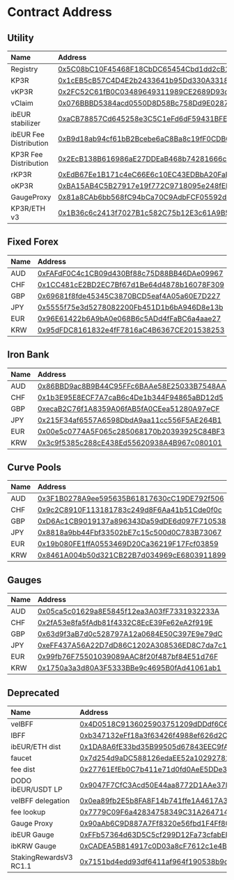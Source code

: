 # Contract Address

## Utility

| Name | Address |
| :--- | :--- |
| Registry | [0x5C08bC10F45468F18CbDC65454Cbd1dd2cB1Ac65](https://etherscan.io/address/0x5C08bC10F45468F18CbDC65454Cbd1dd2cB1Ac65) |
| KP3R | [0x1cEB5cB57C4D4E2b2433641b95Dd330A33185A44](https://etherscan.io/address/0x1cEB5cB57C4D4E2b2433641b95Dd330A33185A44) |
| vKP3R | [0x2FC52C61fB0C03489649311989CE2689D93dC1a2](https://etherscan.io/address/0x2FC52C61fB0C03489649311989CE2689D93dC1a2) |
| vClaim | [0x076BBBD5384acd0550D8D58Bc758Dd9E0287CCCF](https://etherscan.io/address/0x076BBBD5384acd0550D8D58Bc758Dd9E0287CCCF) |
| ibEUR stabilizer | [0xaCB78857Cd645258e3C5C1eFd6dF59431BFE9D90](https://etherscan.io/address/0xaCB78857Cd645258e3C5C1eFd6dF59431BFE9D90) |
| ibEUR Fee Distribution | [0xB9d18ab94cf61bB2Bcebe6aC8Ba8c19fF0CDB0cA](https://etherscan.io/address/0xB9d18ab94cf61bB2Bcebe6aC8Ba8c19fF0CDB0cA) |
| KP3R Fee Distribution | [0x2EcB138B616986aE27DDEaB468b74281666c7E4C](https://etherscan.io/address/0x2EcB138B616986aE27DDEaB468b74281666c7E4C) |
| rKP3R | [0xEdB67Ee1B171c4eC66E6c10EC43EDBbA20FaE8e9](https://etherscan.io/address/0xEdB67Ee1B171c4eC66E6c10EC43EDBbA20FaE8e9) |
| oKP3R | [0xBA15AB4C5B27917e19f772C9718095e248fEFF35](https://etherscan.io/address/0xBA15AB4C5B27917e19f772C9718095e248fEFF35) |
| GaugeProxy | [0x81a8CAb6bb568fC94bCa70C9AdbFCF05592dEd7b](https://etherscan.io/address/0x81a8CAb6bb568fC94bCa70C9AdbFCF05592dEd7b) |
| KP3R/ETH v3 | [0x1B36c6c2413f7027B1c582C75b12E3c61A9B5069](https://etherscan.io/address/0x1B36c6c2413f7027B1c582C75b12E3c61A9B5069) |



## Fixed Forex

| Name | Address |
| :--- | :--- |
| AUD  | [0xFAFdF0C4c1CB09d430Bf88c75D88BB46DAe09967](https://etherscan.io/address/0xFAFdF0C4c1CB09d430Bf88c75D88BB46DAe09967) |
| CHF | [0x1CC481cE2BD2EC7Bf67d1Be64d4878b16078F309](https://etherscan.io/address/0x1CC481cE2BD2EC7Bf67d1Be64d4878b16078F309) |
| GBP | [0x69681f8fde45345C3870BCD5eaf4A05a60E7D227](https://etherscan.io/address/0x69681f8fde45345C3870BCD5eaf4A05a60E7D227) |
| JPY | [0x5555f75e3d5278082200Fb451D1b6bA946D8e13b](https://etherscan.io/address/0x5555f75e3d5278082200Fb451D1b6bA946D8e13b) |
| EUR | [0x96E61422b6A9bA0e068B6c5ADd4fFaBC6a4aae27](https://etherscan.io/address/0x96E61422b6A9bA0e068B6c5ADd4fFaBC6a4aae27) |
| KRW | [0x95dFDC8161832e4fF7816aC4B6367CE201538253](https://etherscan.io/address/0x95dFDC8161832e4fF7816aC4B6367CE201538253) |

## Iron Bank

| Name | Address |
| :--- | :--- |
| AUD  | [0x86BBD9ac8B9B44C95FFc6BAAe58E25033B7548AA](https://etherscan.io/address/0x86BBD9ac8B9B44C95FFc6BAAe58E25033B7548AA) |
| CHF | [0x1b3E95E8ECF7A7caB6c4De1b344F94865aBD12d5](https://etherscan.io/address/0x1b3E95E8ECF7A7caB6c4De1b344F94865aBD12d5) |
| GBP | [0xecaB2C76f1A8359A06fAB5fA0CEea51280A97eCF](https://etherscan.io/address/0xecaB2C76f1A8359A06fAB5fA0CEea51280A97eCF) |
| JPY | [0x215F34af6557A6598DbdA9aa11cc556F5AE264B1](https://etherscan.io/address/0x215F34af6557A6598DbdA9aa11cc556F5AE264B1) |
| EUR | [0x00e5c0774A5F065c285068170b20393925C84BF3](https://etherscan.io/address/0x00e5c0774A5F065c285068170b20393925C84BF3) |
| KRW | [0x3c9f5385c288cE438Ed55620938A4B967c080101](https://etherscan.io/address/0x3c9f5385c288cE438Ed55620938A4B967c080101) |

## Curve Pools

| Name | Address |
| :--- | :--- |
| AUD  | [0x3F1B0278A9ee595635B61817630cC19DE792f506](https://etherscan.io/address/0x3F1B0278A9ee595635B61817630cC19DE792f506) |
| CHF | [0x9c2C8910F113181783c249d8F6Aa41b51Cde0f0c](https://etherscan.io/address/0x9c2C8910F113181783c249d8F6Aa41b51Cde0f0c) |
| GBP | [0xD6Ac1CB9019137a896343Da59dDE6d097F710538](https://etherscan.io/address/0xD6Ac1CB9019137a896343Da59dDE6d097F710538) |
| JPY | [0x8818a9bb44Fbf33502bE7c15c500d0C783B73067](https://etherscan.io/address/0x8818a9bb44Fbf33502bE7c15c500d0C783B73067) |
| EUR | [0x19b080FE1ffA0553469D20Ca36219F17Fcf03859](https://etherscan.io/address/0x19b080FE1ffA0553469D20Ca36219F17Fcf03859) |
| KRW | [0x8461A004b50d321CB22B7d034969cE6803911899](https://etherscan.io/address/0x8461A004b50d321CB22B7d034969cE6803911899) |

## Gauges

| Name | Address |
| :--- | :--- |
| AUD  | [0x05ca5c01629a8E5845f12ea3A03fF7331932233A](https://etherscan.io/address/0x05ca5c01629a8E5845f12ea3A03fF7331932233A) |
| CHF | [0x2fA53e8fa5fAdb81f4332C8EcE39Fe62eA2f919E](https://etherscan.io/address/0x2fA53e8fa5fAdb81f4332C8EcE39Fe62eA2f919E) |
| GBP | [0x63d9f3aB7d0c528797A12a0684E50C397E9e79dC](https://etherscan.io/address/0x63d9f3aB7d0c528797A12a0684E50C397E9e79dC) |
| JPY | [0xeFF437A56A22D7dD86C1202A308536ED8C7da7c1](https://etherscan.io/address/0xeFF437A56A22D7dD86C1202A308536ED8C7da7c1) |
| EUR | [0x99fb76F75501039089AAC8f20f487bf84E51d76F](https://etherscan.io/address/0x99fb76F75501039089AAC8f20f487bf84E51d76F) |
| KRW | [0x1750a3a3d80A3F5333BBe9c4695B0fAd41061ab1](https://etherscan.io/address/0x1750a3a3d80A3F5333BBe9c4695B0fAd41061ab1) |

## Deprecated

| Name | Address |
| :--- | :--- |
| veIBFF  | [0x4D0518C9136025903751209dDDdf6C67067357b1](https://etherscan.io/address/0x4D0518C9136025903751209dDDdf6C67067357b1) |
| IBFF | [0xb347132eFf18a3f63426f4988ef626d2CbE274F5](https://etherscan.io/address/0xb347132eFf18a3f63426f4988ef626d2CbE274F5) |
| ibEUR/ETH dist | [0x1DA8A6fE33bd35B99505d67843EEC9fA124f2D4b](https://etherscan.io/address/0x1DA8A6fE33bd35B99505d67843EEC9fA124f2D4b) |
| faucet | [0x7d254d9aDC588126edaEE52a1029278180A802E8](https://etherscan.io/address/0x7d254d9aDC588126edaEE52a1029278180A802E8) |
| fee dist | [0x27761EfEb0C7b411e71d0fd0AeE5DDe35c810CC2](https://etherscan.io/address/0x27761EfEb0C7b411e71d0fd0AeE5DDe35c810CC2) |
| DODO ibEUR/USDT LP | [0x9047F7CfC3Acd50E44aa8772D1AAe37B06C05c5f](https://etherscan.io/address/0x9047F7CfC3Acd50E44aa8772D1AAe37B06C05c5f) |
| veIBFF delegation | [0x0ea89fb2E5b8FA8F14b741ffe1A4617A32611DfC](https://etherscan.io/address/0x0ea89fb2E5b8FA8F14b741ffe1A4617A32611DfC) |
| fee lookup | [0x7779C09F6a42834758349C31A26471483E8D2D71](https://etherscan.io/address/0x7779C09F6a42834758349C31A26471483E8D2D71) |
| Gauge Proxy | [0x90aAb6C9D887A7Ff8320e56fbd1F4Ff80A0811d5](https://etherscan.io/address/0x90aAb6C9D887A7Ff8320e56fbd1F4Ff80A0811d5) |
| ibEUR Gauge | [0xFFb57364d63D5C5cf299D12Fa73cfabEFc301Dc4](https://etherscan.io/address/0xFFb57364d63D5C5cf299D12Fa73cfabEFc301Dc4) |
| ibKRW Gauge | [0xCADEA5B814917c0D03a8cF7612c1e4B09f49dbc7](https://etherscan.io/address/0xCADEA5B814917c0D03a8cF7612c1e4B09f49dbc7) |
| StakingRewardsV3 RC1.1 | [0x7151bd4edd93df6411af964f190538b9ce715b7e](https://etherscan.io/address/0x7151bd4edd93df6411af964f190538b9ce715b7e) |
